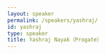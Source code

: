 ```yaml
---
layout: speaker
permalink: /speakers/yashraj/
id: yashraj
type: speaker
title: Yashraj Nayak（Progate）
---
```

